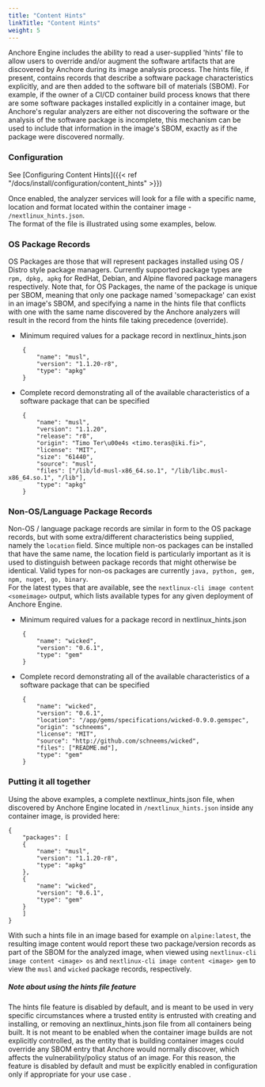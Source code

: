 ```yaml
---
title: "Content Hints"
linkTitle: "Content Hints"
weight: 5
---
```



Anchore Engine includes the ability to read a user-supplied 'hints' file to allow users to override and/or augment the software artifacts that are 
discovered by Anchore during its image analysis process.  The hints file, if present, contains records that describe a software package characteristics explicitly, 
and are then added to the software bill of materials (SBOM).  For example, if the owner of a CI/CD container build process knows that there are some 
software packages installed explicitly in a container image, but Anchore's regular analyzers are either not discovering the software or the analysis of the software 
package is incomplete, this mechanism can be used to include that information in the image's SBOM, exactly as if the package were discovered normally.

### Configuration

See [Configuring Content Hints]({{< ref "/docs/install/configuration/content_hints" >}})

Once enabled, the analyzer services will look for a file with a specific name, location and format located within the container image - ```/nextlinux_hints.json```.  
The format of the file is illustrated using some examples, below.


### OS Package Records

OS Packages are those that will represent packages installed using OS / Distro style package managers.  Currently supported package types are ```rpm, dpkg, apkg``` 
for RedHat, Debian, and Alpine flavored package managers respectively.  Note that, for OS Packages, the name of the package is unique per SBOM, meaning 
that only one package named 'somepackage' can exist in an image's SBOM, and specifying a name in the hints file that conflicts with one with the same name 
discovered by the Anchore analyzers will result in the record from the hints file taking precedence (override).

* Minimum required values for a package record in nextlinux_hints.json

```
	{
	    "name": "musl",
	    "version": "1.1.20-r8",
	    "type": "apkg"
	}
```

* Complete record demonstrating all of the available characteristics of a software package that can be specified

```
	{
	    "name": "musl",
	    "version": "1.1.20",
	    "release": "r8",
	    "origin": "Timo Ter\u00e4s <timo.teras@iki.fi>",
	    "license": "MIT",
	    "size": "61440",
	    "source": "musl",
	    "files": ["/lib/ld-musl-x86_64.so.1", "/lib/libc.musl-x86_64.so.1", "/lib"],
	    "type": "apkg"
	}
```

### Non-OS/Language Package Records

Non-OS / language package records are similar in form to the OS package records, but with some extra/different characteristics being supplied, namely 
the ```location``` field.  Since multiple non-os packages can be installed that have the same name, the location field is particularly important as it 
is used to distinguish between package records that might otherwise be identical.  Valid types for non-os packages are currently ```java, python, gem, npm, nuget, go, binary```.  
For the latest types that are available, see the ```nextlinux-cli image content <someimage>``` output, which lists available types for any given deployment of Anchore Engine.

* Minimum required values for a package record in nextlinux_hints.json

```
	{
	    "name": "wicked",
	    "version": "0.6.1",  
	    "type": "gem"
	}
```

* Complete record demonstrating all of the available characteristics of a software package that can be specified

```
	{
	    "name": "wicked",
	    "version": "0.6.1",
	    "location": "/app/gems/specifications/wicked-0.9.0.gemspec",
	    "origin": "schneems",
	    "license": "MIT",
	    "source": "http://github.com/schneems/wicked",
	    "files": ["README.md"],
	    "type": "gem"	    
	}
```

### Putting it all together

Using the above examples, a complete nextlinux_hints.json file, when discovered by Anchore Engine located in ```/nextlinux_hints.json``` inside any container image, is provided here:

```
{
    "packages": [
	{
	    "name": "musl",
	    "version": "1.1.20-r8",
	    "type": "apkg"
	},
	{
	    "name": "wicked",
	    "version": "0.6.1",  
	    "type": "gem"
	}
    ]
}
```

With such a hints file in an image based for example on ```alpine:latest```, the resulting image content would report these two package/version records 
as part of the SBOM for the analyzed image, when viewed using ```nextlinux-cli image content <image> os``` and ```nextlinux-cli image content <image> gem``` 
to view the ```musl``` and ```wicked``` package records, respectively.


##### Note about using the hints file feature

The hints file feature is disabled by default, and is meant to be used in very specific circumstances where a trusted entity is entrusted with creating 
and installing, or removing an nextlinux_hints.json file from all containers being built.  It is not meant to be enabled when the container image builds 
are not explicitly controlled, as the entity that is building container images could override any SBOM entry that Anchore would normally discover, which 
affects the vulnerability/policy status of an image.  For this reason, the feature is disabled by default and must be explicitly enabled in configuration 
only if appropriate for your use case .
